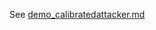 
See [demo_calibratedattacker.md](https://github.com/microprediction/midone/blob/main/tests/attackers/demo_calibratedattacker.md)